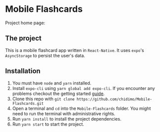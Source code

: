# Mobile Flashcards

Project home page: 

## The project

This is a mobile flashcard app written in `React-Native`. It uses `expo`'s `AsyncStorage` to persist the user's data.

## Installation

1. You must have `node` and `yarn` installed.
1. Install `expo-cli` using `yarn global add expo-cli`. If you encounter any problems checkout the getting started [guide](https://facebook.github.io/react-native/docs/getting-started).
1. Clone this repo with `git clone https://github.com/chidimo/Mobile-Flashcards.git`
1. Open a terminal and `cd` into the `Mobile-Flashcards` folder. You might need to run the terminal with administrative rights.
1. Run `yarn install` to install the project dependencies.
1. Run  `yarn start` to start the project.
